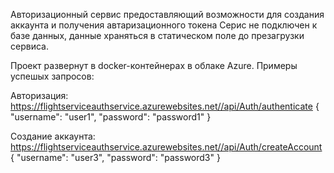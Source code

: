 Авторизационный сервис предоставляющий возможности для создания аккаунта и получения автаризационного токена
Серис не подключен к базе данных, данные храняться в статическом поле до презагрузки сервиса.

Проект развернут в docker-контейнерах в облаке Azure. Примеры успешых запросов:

Авторизация: https://flightserviceauthservice.azurewebsites.net//api/Auth/authenticate { "username": "user1", "password": "password1" }

Создание аккаунта: https://flightserviceauthservice.azurewebsites.net//api/Auth/createAccount { "username": "user3", "password": "password3" }
